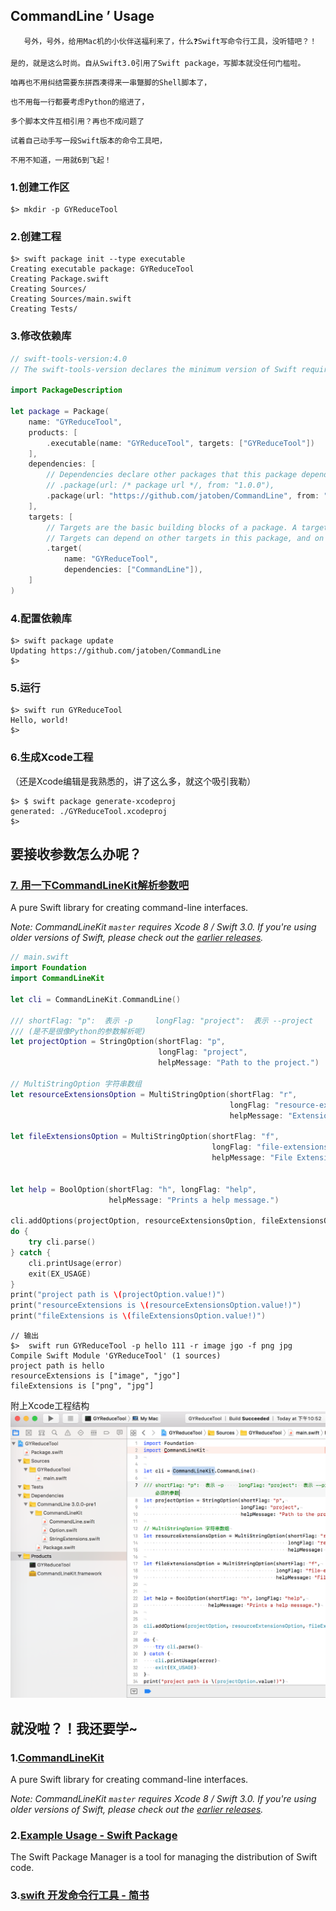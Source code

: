 ##  CommandLine ’ Usage

`   号外，号外，给用Mac机的小伙伴送福利来了，什么❓Swift写命令行工具，没听错吧？！`

`是的，就是这么时尚。自从Swift3.0引用了Swift package，写脚本就没任何门槛啦。`

`咱再也不用纠结需要东拼西凑得来一串蹩脚的Shell脚本了，`

`也不用每一行都要考虑Python的缩进了，`

`多个脚本文件互相引用？再也不成问题了`

`试着自己动手写一段Swift版本的命令工具吧，`

`不用不知道，一用就6到飞起！`

### 1.创建工作区
```shell
$> mkdir -p GYReduceTool
```
### 2.创建工程
```shell
$> swift package init --type executable
Creating executable package: GYReduceTool
Creating Package.swift 
Creating Sources/
Creating Sources/main.swift
Creating Tests/
```

### 3.修改依赖库
```swift
// swift-tools-version:4.0
// The swift-tools-version declares the minimum version of Swift required to build this package.

import PackageDescription

let package = Package(
    name: "GYReduceTool",
    products: [
        .executable(name: "GYReduceTool", targets: ["GYReduceTool"])
    ],
    dependencies: [
        // Dependencies declare other packages that this package depends on.
        // .package(url: /* package url */, from: "1.0.0"),
        .package(url: "https://github.com/jatoben/CommandLine", from: "3.0.0-pre1"),
    ],
    targets: [
        // Targets are the basic building blocks of a package. A target can define a module or a test suite.
        // Targets can depend on other targets in this package, and on products in packages which this package depends on.
        .target(
            name: "GYReduceTool",
            dependencies: ["CommandLine"]),
    ]
)
```

### 4.配置依赖库
```shell
$> swift package update
Updating https://github.com/jatoben/CommandLine
$>
```
### 5.运行
```shell
$> swift run GYReduceTool
Hello, world!
$>
```


### 6.生成Xcode工程

（还是Xcode编辑是我熟悉的，讲了这么多，就这个吸引我勒）

```shell
$> $ swift package generate-xcodeproj
generated: ./GYReduceTool.xcodeproj
$>
```
## 要接收参数怎么办呢？
### [7. 用一下CommandLineKit解析参数吧](https://travis-ci.org/jatoben/CommandLine)

A pure Swift library for creating command-line interfaces.

*Note: CommandLineKit `master` requires Xcode 8 / Swift 3.0. If you're using older versions of Swift, please check out the [earlier releases](https://github.com/jatoben/CommandLine/releases).*

```swift
// main.swift
import Foundation
import CommandLineKit

let cli = CommandLineKit.CommandLine()

/// shortFlag: "p":  表示 -p     longFlag: "project":  表示 --project   required: false  是否为必须的参数
/// (是不是很像Python的参数解析呢)
let projectOption = StringOption(shortFlag: "p",
                                 longFlag: "project",
                                 helpMessage: "Path to the project.")

// MultiStringOption 字符串数组
let resourceExtensionsOption = MultiStringOption(shortFlag: "r",
                                                 longFlag: "resource-extensions",
                                                 helpMessage: "Extensions to search.")

let fileExtensionsOption = MultiStringOption(shortFlag: "f",
                                             longFlag: "file-extensions",
                                             helpMessage: "File Extensions to search.")


let help = BoolOption(shortFlag: "h", longFlag: "help",
                      helpMessage: "Prints a help message.")
                      
cli.addOptions(projectOption, resourceExtensionsOption, fileExtensionsOption, help)
do {
    try cli.parse()
} catch {
    cli.printUsage(error)
    exit(EX_USAGE)
}
print("project path is \(projectOption.value!)")
print("resourceExtensions is \(resourceExtensionsOption.value!)")
print("fileExtensions is \(fileExtensionsOption.value!)")

```

```shell
// 输出
$>  swift run GYReduceTool -p hello 111 -r image jgo -f png jpg
Compile Swift Module 'GYReduceTool' (1 sources)
project path is hello
resourceExtensions is ["image", "jgo"]
fileExtensions is ["png", "jpg"]

```
附上Xcode工程结构
![avatar](images/xcode-generate.png)

## 就没啦？！我还要学~

### 1.[CommandLineKit](https://travis-ci.org/jatoben/CommandLine)

A pure Swift library for creating command-line interfaces.

*Note: CommandLineKit `master` requires Xcode 8 / Swift 3.0. If you're using older versions of Swift, please check out the [earlier releases](https://github.com/jatoben/CommandLine/releases).*


### 2.[Example Usage - Swift Package](https://swift.org/getting-started/#package-manager)
The Swift Package Manager is a tool for managing the distribution of Swift code.

### 3.[swift 开发命令行工具 - 简书](https://www.jianshu.com/p/1c008bb2656f)